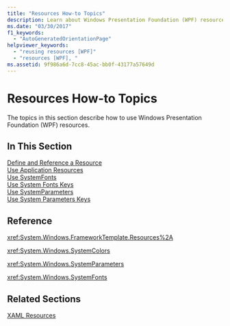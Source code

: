 ```yaml
---
title: "Resources How-to Topics"
description: Learn about Windows Presentation Foundation (WPF) resources and how to use these resources from this list of how-to topics.
ms.date: "03/30/2017"
f1_keywords: 
  - "AutoGeneratedOrientationPage"
helpviewer_keywords: 
  - "reusing resources [WPF]"
  - "resources [WPF], "
ms.assetid: 9f986a6d-7cc8-45ac-bb0f-43177a57649d
---
```

# Resources How-to Topics

The topics in this section describe how to use Windows Presentation Foundation (WPF) resources.  
  
## In This Section  

 [Define and Reference a Resource](how-to-define-and-reference-a-resource.md)  
 [Use Application Resources](how-to-use-application-resources.md)  
 [Use SystemFonts](how-to-use-systemfonts.md)  
 [Use System Fonts Keys](how-to-use-system-fonts-keys.md)  
 [Use SystemParameters](how-to-use-systemparameters.md)  
 [Use System Parameters Keys](how-to-use-system-parameters-keys.md)  
  
## Reference  

 <xref:System.Windows.FrameworkTemplate.Resources%2A>  
  
 <xref:System.Windows.SystemColors>  
  
 <xref:System.Windows.SystemParameters>  
  
 <xref:System.Windows.SystemFonts>  
  
## Related Sections  

 [XAML Resources](/dotnet/desktop-wpf/fundamentals/xaml-resources-define)
